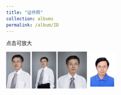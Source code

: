 ```yaml
---
title: "证件照"
collection: albums
permalink: /album/ID
---
```

点击可放大
<style>.gallery-img{height: 150px;object-fit: cover;margin-bottom: 8px;}</style>

<a href="../keli_photo/ID/P020180928258101403240.jpg"><img src="../keli_photo/ID/P020180928258101403240.jpg" height="100"></a>
<a href="../keli_photo/ID/韩克利-形象照.jpg"><img src="../keli_photo/ID/韩克利-形象照.jpg" height="100"></a>
<a href="../keli_photo/ID/韩克利-证件照.jpg"><img src="../keli_photo/ID/韩克利-证件照.jpg" height="100"></a>
<a href="../keli_photo/ID/韩克利1寸.jpg"><img src="../keli_photo/ID/韩克利1寸.jpg" height="100"></a>
